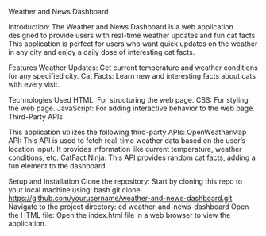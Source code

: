 Weather and News Dashboard

Introduction:
The Weather and News Dashboard is a web application designed to provide users with real-time weather updates and fun cat facts. This application is perfect for users who want quick updates on the weather in any city and enjoy a daily dose of interesting cat facts.

Features
Weather Updates: Get current temperature and weather conditions for any specified city.
Cat Facts: Learn new and interesting facts about cats with every visit.

Technologies Used
HTML: For structuring the web page.
CSS: For styling the web page.
JavaScript: For adding interactive behavior to the web page.
Third-Party APIs

This application utilizes the following third-party APIs:
OpenWeatherMap API: This API is used to fetch real-time weather data based on the user’s location input. It provides information like current temperature, weather conditions, etc.
CatFact Ninja: This API provides random cat facts, adding a fun element to the dashboard.

Setup and Installation
Clone the repository: Start by cloning this repo to your local machine using:
bash
git clone https://github.com/yourusername/weather-and-news-dashboard.git
Navigate to the project directory:
cd weather-and-news-dashboard
Open the HTML file: Open the index.html file in a web browser to view the application.
